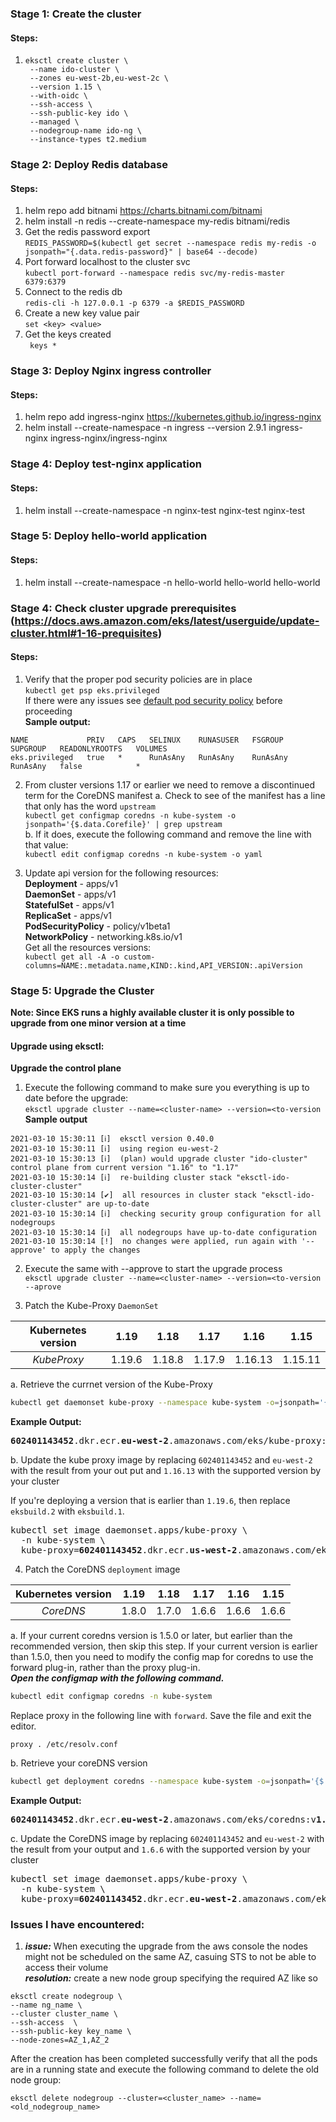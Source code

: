 ### Stage 1: Create the cluster
  #### Steps:
  1. ```
     eksctl create cluster \
      --name ido-cluster \
      --zones eu-west-2b,eu-west-2c \
      --version 1.15 \
      --with-oidc \
      --ssh-access \
      --ssh-public-key ido \
      --managed \
      --nodegroup-name ido-ng \
      --instance-types t2.medium
      ```
### Stage 2: Deploy Redis database
  #### Steps:
  1. helm repo add bitnami https://charts.bitnami.com/bitnami
  2. helm install -n redis --create-namespace my-redis bitnami/redis
  3. Get the redis password export  
  ```REDIS_PASSWORD=$(kubectl get secret --namespace redis my-redis -o jsonpath="{.data.redis-password}" | base64 --decode)```
  4. Port forward localhost to the cluster svc  
  ```kubectl port-forward --namespace redis svc/my-redis-master 6379:6379```
  5. Connect to the redis db  
  ```redis-cli -h 127.0.0.1 -p 6379 -a $REDIS_PASSWORD```
  6. Create a new key value pair  
  ``` set <key> <value> ```
  7. Get the keys created  
  ``` keys *```  
### Stage 3: Deploy Nginx ingress controller
  #### Steps:
  1. helm repo add ingress-nginx https://kubernetes.github.io/ingress-nginx
  2. helm install --create-namespace -n ingress --version 2.9.1  ingress-nginx ingress-nginx/ingress-nginx


### Stage 4: Deploy test-nginx application
  #### Steps:
  1. helm install --create-namespace -n nginx-test nginx-test nginx-test


### Stage 5: Deploy hello-world application
  #### Steps:
  1. helm install --create-namespace -n hello-world hello-world hello-world

### Stage 4: Check cluster upgrade prerequisites (https://docs.aws.amazon.com/eks/latest/userguide/update-cluster.html#1-16-prequisites)

#### Steps: 
  1. Verify that the proper pod security policies are in place  
  ```kubectl get psp eks.privileged```  
  If there were any issues see [default pod security policy](https://docs.aws.amazon.com/eks/latest/userguide/pod-security-policy.html#default-psp)
  before proceeding  
  **Sample output:**  
  ```
  NAME             PRIV   CAPS   SELINUX    RUNASUSER   FSGROUP    SUPGROUP   READONLYROOTFS   VOLUMES
eks.privileged   true   *      RunAsAny   RunAsAny    RunAsAny   RunAsAny   false            *
```
  2. From cluster versions 1.17 or earlier we need to remove a discontinued term for the CoreDNS manifest
    a. Check to see of the manifest has a line that only has the word ```upstream```  
    `kubectl get configmap coredns -n kube-system -o jsonpath='{$.data.Corefile}' | grep upstream
  `   
  b. If it does, execute the following command and remove the line with that value:  
  `kubectl edit configmap coredns -n kube-system -o yaml`  

  3. Update api version for the following resources:  
  **Deployment** - apps/v1  
  **DaemonSet** - apps/v1  
  **StatefulSet** - apps/v1  
  **ReplicaSet** - apps/v1  
  **PodSecurityPolicy** - policy/v1beta1  
  **NetworkPolicy** - networking.k8s.io/v1  
  Get all the resources versions:  
  `kubectl get all -A -o custom-columns=NAME:.metadata.name,KIND:.kind,API_VERSION:.apiVersion`


### Stage 5: Upgrade the Cluster
**Note: Since EKS runs a highly available cluster it is only possible to upgrade from one minor version at a time**

#### Upgrade using eksctl:
  **Upgrade the control plane**
  1. Execute the following command to make sure you everything is up to date before the upgrade:  
  `eksctl upgrade cluster --name=<cluster-name> --version=<to-version`  
  **Sample output**
  ```
  2021-03-10 15:30:11 [ℹ]  eksctl version 0.40.0
2021-03-10 15:30:11 [ℹ]  using region eu-west-2
2021-03-10 15:30:13 [ℹ]  (plan) would upgrade cluster "ido-cluster" control plane from current version "1.16" to "1.17"
2021-03-10 15:30:14 [ℹ]  re-building cluster stack "eksctl-ido-cluster-cluster"
2021-03-10 15:30:14 [✔]  all resources in cluster stack "eksctl-ido-cluster-cluster" are up-to-date
2021-03-10 15:30:14 [ℹ]  checking security group configuration for all nodegroups
2021-03-10 15:30:14 [ℹ]  all nodegroups have up-to-date configuration
2021-03-10 15:30:14 [!]  no changes were applied, run again with '--approve' to apply the changes
```
  2. Execute the same with --approve to start the upgrade process  
  `eksctl upgrade cluster --name=<cluster-name> --version=<to-version --aprove`

  3. Patch the Kube-Proxy `DaemonSet`  

| Kubernetes version      | 1.19 | 1.18 | 1.17 | 1.16 | 1.15|
| :-----------: | :-----------: | :-----------: | :-----------: | :-----------: | :-----------: |
| *KubeProxy*      | 1.19.6       | 1.18.8       | 1.17.9       | 1.16.13       | 1.15.11       |  

  a. Retrieve the currnet version of the Kube-Proxy  
  ```bash
  kubectl get daemonset kube-proxy --namespace kube-system -o=jsonpath='{$.spec.template.spec.containers[:1].image}'
  ```  
  **Example Output:**  
  <pre>
<b>602401143452</b>.dkr.ecr.<b>eu-west-2</b>.amazonaws.com/eks/kube-proxy:v<b>1.16.13</b>-eksbuild.1
</pre>  
  b. Update the kube proxy image by replacing `602401143452` and `eu-west-2` with the result from your out put and `1.16.13` 
with the supported version by your cluster  

If you're deploying a version that is earlier than `1.19.6`, then replace `eksbuild.2` with `eksbuild.1`. 
<pre>
kubectl set image daemonset.apps/kube-proxy \
  -n kube-system \
  kube-proxy=<b>602401143452</b>.dkr.ecr.<b>us-west-2</b>.amazonaws.com/eks/kube-proxy:v<b>1.19.6</b>-eksbuild.2
</pre>

  4. Patch the CoreDNS `deployment` image  

| Kubernetes version      | 1.19 | 1.18 | 1.17 | 1.16 | 1.15|
| :-----------: | :-----------: | :-----------: | :-----------: | :-----------: | :-----------: |
| *CoreDNS*      | 1.8.0       | 1.7.0       | 1.6.6       | 1.6.6       | 1.6.6       |      

  a. If your current coredns version is 1.5.0 or later, but earlier than the recommended version, then skip this step. If your current version is earlier than 1.5.0, then you need to modify the config map for coredns to use the forward plug-in, rather than the proxy plug-in.  
***Open the configmap with the following command.***

```bash
kubectl edit configmap coredns -n kube-system
```

Replace proxy in the following line with `forward`. Save the file and exit the editor.

```
proxy . /etc/resolv.conf
```
  b. Retrieve your coreDNS version
  ```bash
  kubectl get deployment coredns --namespace kube-system -o=jsonpath='{$.spec.template.spec.containers[:1].image}'
  ``` 
  **Example Output:**  
  <pre>
<b>602401143452</b>.dkr.ecr.<b>eu-west-2</b>.amazonaws.com/eks/coredns:v<b>1.6.6</b>-eksbuild.1
</pre>
c. Update the CoreDNS image by replacing `602401143452` and `eu-west-2` with the result from your output and `1.6.6` 
with the supported version by your cluster  

<pre>
kubectl set image daemonset.apps/kube-proxy \
  -n kube-system \
  kube-proxy=<b>602401143452</b>.dkr.ecr.<b>eu-west-2</b>.amazonaws.com/eks/coredns:v<b>1.7.0</b>-eksbuild.1
</pre>  
### Issues I have encountered:
  1. ***issue:*** When executing the upgrade from the aws console the nodes might not be scheduled on the same AZ, casuing STS to not be able to access their volume  
  ***resolution:*** create a new node group specifying the required AZ like so  
  ```
  eksctl create nodegroup \ 
  --name ng_name \ 
  --cluster cluster_name \ 
  --ssh-access  \ 
  --ssh-public-key key_name \ 
  --node-zones=AZ_1,AZ_2
  ```
  After the creation has been completed successfully verify that all the pods are in a running state and execute the following command to delete the old node group:
  ```
  eksctl delete nodegroup --cluster=<cluster_name> --name=<old_nodegroup_name>
  ```